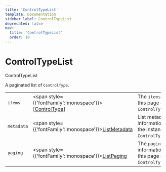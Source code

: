 ```yaml
---
title: 'ControlTypeList'
template: Documentation
sidebar_label: ControlTypeList
deprecated: false
nav:
  title: 'ControlTypeList'
  order: 10
---
```


# ControlTypeList

<div style={{'fontFamily':'monospace'}}><span style={{'fontSize':'1.5rem','fontWeight':500}}>ControlTypeList</span></div>



A paginated list of `ControlType`.

| | | |
| -- | -- | -- |
| `items` | <span style={{'fontFamily':'monospace'}}>[<a href="/guardrails/docs/reference/graphql/object/ControlType">ControlType</a>]</span> | The `items` for this page of `ControlTypeList`. |
| `metadata` | <span style={{'fontFamily':'monospace'}}><a href="/guardrails/docs/reference/graphql/object/ListMetadata">ListMetadata</a></span> | List metadata information for the instance of `ControlTypeList`. |
| `paging` | <span style={{'fontFamily':'monospace'}}><a href="/guardrails/docs/reference/graphql/object/ListPaging">ListPaging</a></span> | The `paging` information for this page of `ControlTypeList`. |